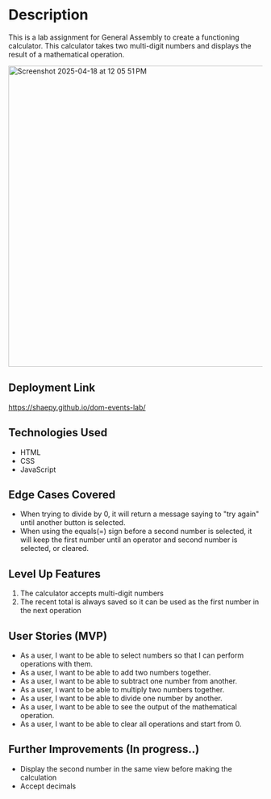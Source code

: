 
# Description
This is a lab assignment for General Assembly to create a functioning calculator. This calculator takes two multi-digit numbers and displays the result of a mathematical operation.

<img width="596" alt="Screenshot 2025-04-18 at 12 05 51 PM" src="https://github.com/user-attachments/assets/1fb8cd94-336b-4987-bfdd-18f51e3c23d4" />

## Deployment Link
https://shaepy.github.io/dom-events-lab/

## Technologies Used
* HTML
* CSS
* JavaScript

## Edge Cases Covered
* When trying to divide by 0, it will return a message saying to "try again" until another button is selected.
* When using the equals(=) sign before a second number is selected, it will keep the first number until an operator and second number is selected, or cleared.

## Level Up Features
1. The calculator accepts multi-digit numbers
2. The recent total is always saved so it can be used as the first number in the next operation

## User Stories (MVP)
* As a user, I want to be able to select numbers so that I can perform operations with them.
* As a user, I want to be able to add two numbers together.
* As a user, I want to be able to subtract one number from another.
* As a user, I want to be able to multiply two numbers together.
* As a user, I want to be able to divide one number by another.
* As a user, I want to be able to see the output of the mathematical operation.
* As a user, I want to be able to clear all operations and start from 0.

## Further Improvements (In progress..)
* Display the second number in the same view before making the calculation
* Accept decimals
